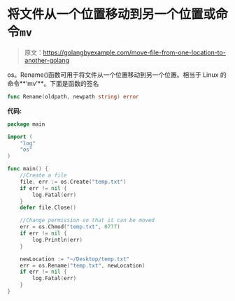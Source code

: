 # 将文件从一个位置移动到另一个位置或命令`mv`

> 原文：<https://golangbyexample.com/move-file-from-one-location-to-another-golang>

os。Rename()函数可用于将文件从一个位置移动到另一个位置。相当于 Linux 的命令**‘mv’**。下面是函数的签名

```go
func Rename(oldpath, newpath string) error
```

**代码:**

```go
package main

import (
    "log"
    "os"
)

func main() {
    //Create a file
    file, err := os.Create("temp.txt")
    if err != nil {
        log.Fatal(err)
    }
    defer file.Close()

    //Change permission so that it can be moved
    err = os.Chmod("temp.txt", 0777)
    if err != nil {
        log.Println(err)
    }

    newLocation := "~/Desktop/temp.txt"
    err = os.Rename("temp.txt", newLocation)
    if err != nil {
        log.Fatal(err)
    }
}
```